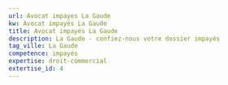 ```yaml
---
url: Avocat impayes La Gaude
kw: Avocat impayés La Gaude
title: Avocat impayés La Gaude
description: La Gaude - confiez-nous votre dossier impayés
tag_ville: La Gaude
competence: impayés
expertise: droit-commercial
extertise_id: 4
---
```

